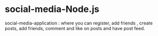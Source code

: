 # social-media-Node.js
social-media-application : where you can register, add friends , create posts, add friends, comment and like on posts and have post feed.
